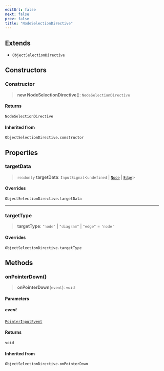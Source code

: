 ```yaml
---
editUrl: false
next: false
prev: false
title: "NodeSelectionDirective"
---
```


## Extends

- `ObjectSelectionDirective`

## Constructors

### Constructor

> **new NodeSelectionDirective**(): `NodeSelectionDirective`

#### Returns

`NodeSelectionDirective`

#### Inherited from

`ObjectSelectionDirective.constructor`

## Properties

### targetData

> `readonly` **targetData**: `InputSignal`\<`undefined` \| [`Node`](/api/other/node/) \| [`Edge`](/api/other/edge/)\>

#### Overrides

`ObjectSelectionDirective.targetData`

***

### targetType

> **targetType**: `"node"` \| `"diagram"` \| `"edge"` = `'node'`

#### Overrides

`ObjectSelectionDirective.targetType`

## Methods

### onPointerDown()

> **onPointerDown**(`event`): `void`

#### Parameters

##### event

[`PointerInputEvent`](/api/other/pointerinputevent/)

#### Returns

`void`

#### Inherited from

`ObjectSelectionDirective.onPointerDown`
